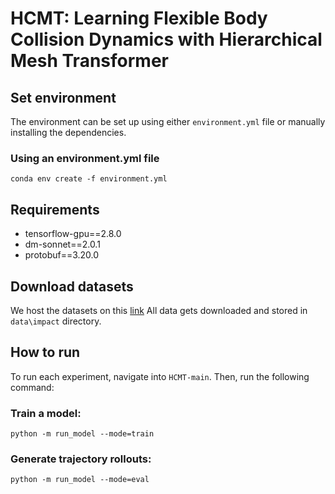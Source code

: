 # HCMT: Learning Flexible Body Collision Dynamics with Hierarchical Mesh Transformer


## Set environment
The environment can be set up using either `environment.yml` file or manually installing the dependencies.
### Using an environment.yml file
```
conda env create -f environment.yml
```

## Requirements

- tensorflow-gpu==2.8.0
- dm-sonnet==2.0.1
- protobuf==3.20.0

## Download datasets
We host the datasets on this [link](https://figshare.com/s/a2c4abb9872b1dae3286)
All data gets downloaded and stored in `data\impact` directory.


## How to run
To run each experiment, navigate into `HCMT-main`. Then, run the following command:

### Train a model:
```
python -m run_model --mode=train
```

### Generate trajectory rollouts:
```
python -m run_model --mode=eval
```
